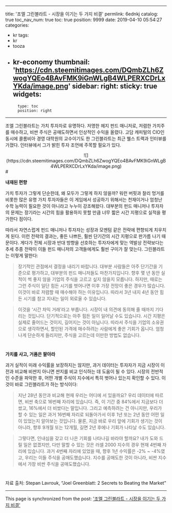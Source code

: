 
---
title: '조엘 그린블라트 - 시장을 이기는 두 가지 비결'
permlink: 6ednkj
catalog: true
toc_nav_num: true
toc: true
position: 9999
date: 2019-04-10 05:54:27
categories:
- kr
tags:
- kr
- tooza
- kr-economy
thumbnail: 'https://cdn.steemitimages.com/DQmbZLh6ZwogYQEo4BAvFMK9iGnWLgB4WLPERXCDrLxYKda/image.png'
sidebar:
    right:
        sticky: true
widgets:
    -
        type: toc
        position: right
---


조엘 그린블라트는 가치 투자자로 유명하다. 저명한 헤지 펀드 매니저로, 저렴한 가치주를 매수하고, 비싼 주식은 공매도하면서 인상적인 수익을 올렸다. 고담 캐피털의 CIO인 동시에 콜롬비아 경영 대학원의 교수이기도 한 그린블라트는 최근 웰스 트랙과 인터뷰를 가졌다. 인터뷰에서 그가 밝힌 투자 조언에 주목할 필요가 있다.

 
<center>
![](https://cdn.steemitimages.com/DQmbZLh6ZwogYQEo4BAvFMK9iGnWLgB4WLPERXCDrLxYKda/image.png)
</center>
#
​

**내재된 편향**

 

가치 투자가 그렇게 단순한데, 왜 모두가 그렇게 하지 않을까? 워런 버핏과 찰리 멍거를 비롯한 많은 유명 가치 투자자들은 이 게임에서 성공하기 위해서는 천재이거나 엄청난 수학 능력이 필요한 것이 아니라고 누누이 강조해왔다. 대부분의 펀드 매니저나 투자자의 문제는 장기라는 시간의 힘을 활용하지 못할 만큼 너무 짧은 시간 지평으로 실적을 평가한다 점이다. 

 

따라서 자연스럽게 펀드 매니저나 투자자는 성장과 모멘텀 같은 전략에 편향되게 치우치게 된다. 이런 전략의 결과는, 좋든 나쁘든, 훨씬 단기간의 시간 지평으로 판가름 나기 때문이다. 게다가 전체 시장과 반대 방향을 선호하는 투자자에게 맞는 역발상 전략보다는 추세 추종 전략이 이들 펀드 매니저의 고객들에게도 훨씬 구미가 잘 맞는다. 그린블라트는 이렇게 말한다:

>장기적인 관점에서 결정을 내리기 바랍니다. 대부분 사람들은 아주 단기간을 기준으로 평가하고, 대부분의 펀드 매니저들도 마찬가지입니다. 향후 몇 년 동안 실적이 썩 좋지 않을 기업의 주식을 고르고 싶지 않을지 모릅니다. 하지만, 때로는 그런 주식이 일단 힘든 시기를 벗어나면 이후 가장 전망이 좋은 경우가 많습니다. 이것이 바로 저렴할 때 매수해야 하는 이유입니다. 따라서 3년 내지 4년 동안 힘든 시기를 참고 지내는 일이 외로울 수 있습니다. 

 

>이것을 ‘시간 차익 거래’라고 부릅니다. 시장이 내 의견에 동의해 줄 때까지 기다리는 것입니다. 단기적으로는 아주 힘든 일이 일어날 수도 있습니다. 시간 지평은 실제로 줄어드는 것이지, 길어지는 것이 아닙니다. 따라서 주식을 기업의 소유권으로 생각하면서, 할인된 가격에 매수하려는 사람에게 좋은 기회가 옵니다. 엄청나게 단순하게 들리지만, 주식을 고르는데 이만한 방법도 없습니다.
#
**가치를 사고, 거품은 팔아라**

 

과거 실적이 미래 수익률을 보장하지는 않지만, 과거 데이터는 투자자가 지금 시장이 이전과 비교해 비싼지 아니면 싼지를 비교 인식하는 데 도움이 될 수 있다. 시장의 전반적인 수준을 파악한 후, 어떤 개별 주식이 지수에서 특히 벗어나 있는지 확인할 수 있다. 이것이 바로 그린블라트가 하는 방식이다: 

>지난 28년 동안과 비교해 현재 우리는 어디에 서 있을까요? 우리 데이터에 따르면, 비싼 축으로 16번째 자리에 있습니다. 즉, 이 기간 중 84%에서 지금보다 더 쌌고, 16%에서 더 비쌌다는 말입니다. 그리고 예측하려는 건 아니지만, 우리가 할 수 있는 일은 과거 16번째 자리로 되돌아가서 이후 1년 또는 2년 동안 어떤 일이 있었는지 알아보는 것입니다. 물론, 지금 바로 우리 앞에 기회가 생기는 것이 아니라, 향후 9개월 또는 12개월, 길면 2년 후에나 기회가 나타날 수도 있습니다. 

 

>그렇다면, 인내심을 갖고 더 나은 기회를 나타나길 바라야 할까요? 내가 도와 드릴 일은 없겠지만, 다만 말할 수 있는 것은 러셀 2000 지수의 경우 현재 4번째 자리에 있습니다. 과거 4번째 자리에 있었을 때, 향후 1년 수익률은 -2% ~ -4%였고, 우리는 이들 주식을 공매도했습니다. 지수를 공매도한 것이 아니라, 비싼 지수에서 가장 비싼 주식을 공매도했습니다. 
#
자료 출처: Stepan Lavrouk, “Joel Greenblatt: 2 Secrets to Beating the Market”

- - -

This page is synchronized from the post: ['조엘 그린블라트 - 시장을 이기는 두 가지 비결'](https://steemit.com/@pius.pius/6ednkj)
